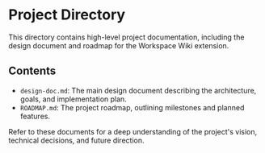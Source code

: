 # Project Directory

This directory contains high-level project documentation, including the design document and roadmap for the Workspace Wiki extension.

## Contents

- `design-doc.md`: The main design document describing the architecture, goals, and implementation plan.
- `ROADMAP.md`: The project roadmap, outlining milestones and planned features.

Refer to these documents for a deep understanding of the project's vision, technical decisions, and future direction.
